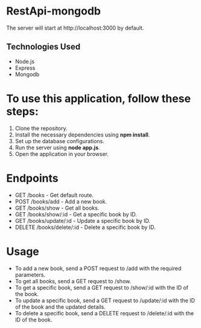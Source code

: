 # RestApi-mongodb
The server will start at http://localhost:3000 by default.

<h2>Technologies Used</h2>

<p>
    <ul>
        <li>Node.js</li>
        <li>Express</li>
        <li>Mongodb</li>
    </ul>
</p>

# To use this application, follow these steps:
<ol>
    <li>Clone the repository.</li>
    <li>Install the necessary dependencies using <b>npm install</b>.</li>
    <li>Set up the database configurations.</li>
    <li>Run the server using <b>node app.js</b>.</li>
    <li>Open the application in your browser.</li>
</ol>

# Endpoints
<ul>
<li>GET /books - Get default route.</li>
<li>POST /books/add - Add a new book.</li>
<li>GET /books/show - Get all books.</li>
<li>GET /books/show/:id - Get a specific book by ID.</li>
<li>GET /books/update/:id - Update a specific book by ID.</li>
<li>DELETE /books/delete/:id - Delete a specific book by ID.</li>
</ul>

# Usage
<ul>
<li>To add a new book, send a POST request to /add with the required parameters.</li>
<li>To get all books, send a GET request to /show.</li>
<li>To get a specific book, send a GET request to /show/:id with the ID of the book.</li>
<li>To update a specific book, send a GET request to /update/:id with the ID of the book and the updated details.</li>
<li>To delete a specific book, send a DELETE request to /delete/:id with the ID of the book.</li>
</ul>
